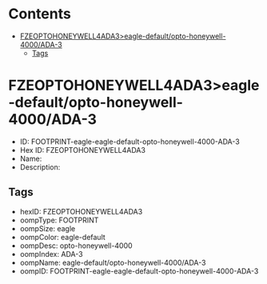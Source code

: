 



Contents
========

* [FZEOPTOHONEYWELL4ADA3>eagle-default/opto-honeywell-4000/ADA-3](#fzeoptohoneywell4ada3eagle-defaultopto-honeywell-4000ada-3)
	* [Tags](#tags)

# FZEOPTOHONEYWELL4ADA3>eagle-default/opto-honeywell-4000/ADA-3

- ID: FOOTPRINT-eagle-eagle-default-opto-honeywell-4000-ADA-3
- Hex ID: FZEOPTOHONEYWELL4ADA3
- Name: 
- Description: 

## Tags

- hexID: FZEOPTOHONEYWELL4ADA3
- oompType: FOOTPRINT
- oompSize: eagle
- oompColor: eagle-default
- oompDesc: opto-honeywell-4000
- oompIndex: ADA-3
- oompName: eagle-default/opto-honeywell-4000/ADA-3
- oompID: FOOTPRINT-eagle-eagle-default-opto-honeywell-4000-ADA-3
